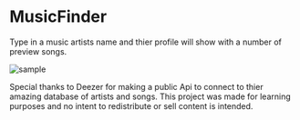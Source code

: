 # MusicFinder
Type in a music artists name and thier profile will show with a number of preview songs.

![sample](https://user-images.githubusercontent.com/55895355/97501985-790d3c80-192f-11eb-9f58-bfc70a49bd41.gif)




Special thanks to Deezer for making a public Api to connect to thier amazing database of artists and songs.
This project was made for learning purposes and no intent to redistribute or sell content is intended.



